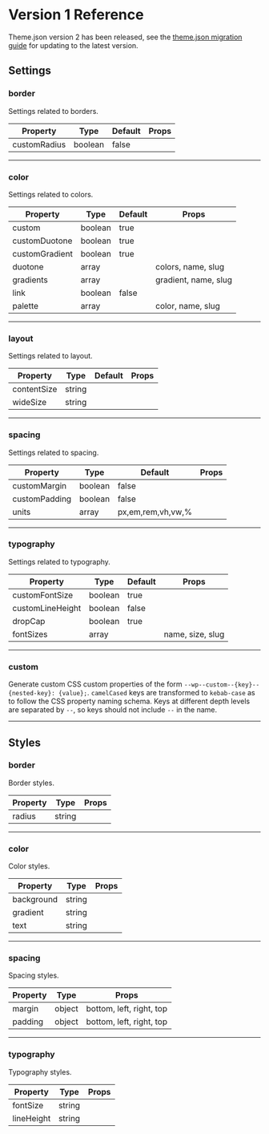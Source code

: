 # Version 1 Reference

Theme.json version 2 has been released, see the [theme.json migration guide](/docs/reference-guides/theme-json-reference/theme-json-migrations.md#migrating-from-v1-to-v2) for updating to the latest version.

## Settings

### border

Settings related to borders.

| Property     | Type    | Default | Props |
| ------------ | ------- | ------- | ----- |
| customRadius | boolean | false   |       |

---

### color

Settings related to colors.

| Property       | Type    | Default | Props                |
| -------------- | ------- | ------- | -------------------- |
| custom         | boolean | true    |                      |
| customDuotone  | boolean | true    |                      |
| customGradient | boolean | true    |                      |
| duotone        | array   |         | colors, name, slug   |
| gradients      | array   |         | gradient, name, slug |
| link           | boolean | false   |                      |
| palette        | array   |         | color, name, slug    |

---

### layout

Settings related to layout.

| Property    | Type   | Default | Props |
| ----------- | ------ | ------- | ----- |
| contentSize | string |         |       |
| wideSize    | string |         |       |

---

### spacing

Settings related to spacing.

| Property      | Type    | Default           | Props |
| ------------- | ------- | ----------------- | ----- |
| customMargin  | boolean | false             |       |
| customPadding | boolean | false             |       |
| units         | array   | px,em,rem,vh,vw,% |       |

---

### typography

Settings related to typography.

| Property         | Type    | Default | Props            |
| ---------------- | ------- | ------- | ---------------- |
| customFontSize   | boolean | true    |                  |
| customLineHeight | boolean | false   |                  |
| dropCap          | boolean | true    |                  |
| fontSizes        | array   |         | name, size, slug |

---

### custom

Generate custom CSS custom properties of the form `--wp--custom--{key}--{nested-key}: {value};`. `camelCased` keys are transformed to `kebab-case` as to follow the CSS property naming schema. Keys at different depth levels are separated by `--`, so keys should not include `--` in the name.

---

## Styles

### border

Border styles.

| Property | Type   | Props |
| -------- | ------ | ----- |
| radius   | string |       |

---

### color

Color styles.

| Property   | Type   | Props |
| ---------- | ------ | ----- |
| background | string |       |
| gradient   | string |       |
| text       | string |       |

---

### spacing

Spacing styles.

| Property | Type   | Props                    |
| -------- | ------ | ------------------------ |
| margin   | object | bottom, left, right, top |
| padding  | object | bottom, left, right, top |

---

### typography

Typography styles.

| Property   | Type   | Props |
| ---------- | ------ | ----- |
| fontSize   | string |       |
| lineHeight | string |       |

